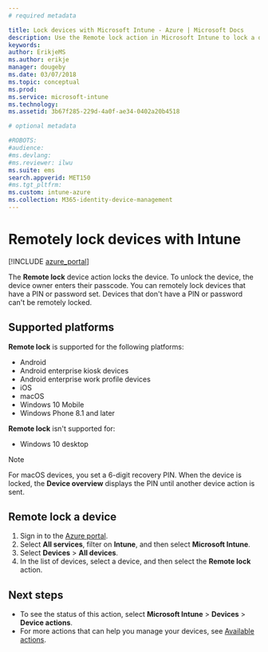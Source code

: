 ```yaml
---
# required metadata

title: Lock devices with Microsoft Intune - Azure | Microsoft Docs
description: Use the Remote lock action in Microsoft Intune to lock a device that is protected by a PIN or password. 
keywords:
author: ErikjeMS
ms.author: erikje
manager: dougeby
ms.date: 03/07/2018
ms.topic: conceptual
ms.prod:
ms.service: microsoft-intune
ms.technology:
ms.assetid: 3b67f285-229d-4a0f-ae34-0402a20b4518

# optional metadata

#ROBOTS:
#audience:
#ms.devlang:
#ms.reviewer: ilwu
ms.suite: ems
search.appverid: MET150
#ms.tgt_pltfrm:
ms.custom: intune-azure
ms.collection: M365-identity-device-management
---
```


# Remotely lock devices with Intune

[!INCLUDE [azure_portal](./includes/azure_portal.md)]

The **Remote lock** device action locks the device. To unlock the device, the device owner enters their passcode. You can remotely lock devices that have a PIN or password set. Devices that don't have a PIN or password can't be remotely locked.

## Supported platforms

**Remote lock** is supported for the following platforms:

- Android
- Android enterprise kiosk devices
- Android enterprise work profile devices
- iOS
- macOS
- Windows 10 Mobile
- Windows Phone 8.1 and later

**Remote lock** isn't supported for:
- Windows 10 desktop

> [!NOTE]
> For macOS devices, you set a 6-digit recovery PIN. When the device is locked, the **Device overview** displays the PIN until another device action is sent.

## Remote lock a device

1. Sign in to the [Azure portal](https://portal.azure.com).
2. Select **All services**, filter on **Intune**, and then select **Microsoft Intune**.
3. Select **Devices** > **All devices**.
4. In the list of devices, select a device, and then select the **Remote lock** action.

## Next steps

- To see the status of this action, select **Microsoft Intune** > **Devices** > **Device actions**. 
- For more actions that can help you manage your devices, see [Available actions](device-management.md).
